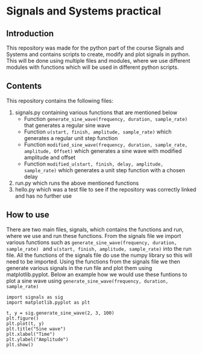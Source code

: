 # Signals and Systems practical
## Introduction
This repository was made for the python part of the course Signals and Systems and 
contains scripts to create, modify and plot signals in python.
This will be done using multiple files and modules, where we use different 
modules with functions which will be used in different python scripts.

## Contents
This repository contains the following files:
1. signals.py containing various functions that are mentioned below
    - Function ```generate_sine_wave(frequency, duration, sample_rate) ``` that generates a regular sine wave
    - Function ```u(start, finish, amplitude, sample_rate)``` which generates a regular unit step function
    - Function ```modified_sine_wave(frequency, duration, sample_rate, amplitude, Offset)``` which generates a sine wave with modified amplitude and offset
    - Function ```modified_u(start, finish, delay, amplitude, sample_rate)``` which generates a unit step function with a chosen delay
2. run.py which runs the above mentioned functions
3. hello.py which was a test file to see if the repository was correctly linked and has no further use


## How to use
There are two main files, signals, which contains the functions and run, where 
we use and run these functions. From the signals file we import various functions
such as ```generate_sine_wave(frequency, duration, sample_rate) ``` and ```u(start, finish, amplitude, sample_rate)```
into the run file. All the functions of the signals file do use the numpy library so this will need to be imported. 
Using the functions from the signals file we then generate various signals in the run file and plot them using matplotlib.pyplot.
Below an example how we would use these funtions to plot a sine wave using ```generate_sine_wave(frequency, duration, sample_rate) ```

```
import signals as sig
import matplotlib.pyplot as plt

t, y = sig.generate_sine_wave(2, 3, 100)
plt.figure()
plt.plot(t, y)
plt.title("Sine wave")
plt.xlabel("Time")
plt.ylabel("Amplitude")
plt.show()
```